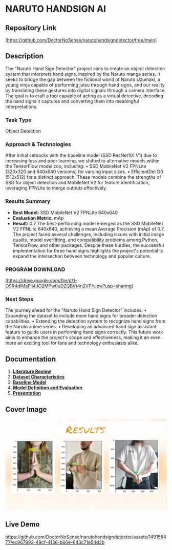# NARUTO HANDSIGN AI

## Repository Link

[https://github.com/DoctorNoSense/narutohandsigndetector/tree/main]

## Description

The "Naruto Hand Sign Detector" project aims to create an object detection system that
interprets hand signs, inspired by the Naruto manga series. It seeks to bridge the gap between
the fictional world of Naruto Uzumaki, a young ninja capable of performing jutsu through hand
signs, and our reality by translating these gestures into digital signals through a camera
interface. The goal is to craft a tool capable of acting as a virtual detective, decoding the hand
signs it captures and converting them into meaningful interpretations.

### Task Type

Object Detection

### Approach & Technologies

After initial setbacks with the
baseline model (SSD ResNet101 V1) due to increasing loss and poor learning, we shifted
to alternative models within the TensorFlow model zoo, including:
• SSD MobileNet V2 FPNLite (320x320 and 640x640 versions) for varying input sizes.
• EfficientDet D0 (512x512) for a distinct approach.
These models combine the strengths of SSD for object detection and MobileNet V2 for feature
identification, leveraging FPNLite to merge outputs effectively.

### Results Summary

- **Best Model:** SSD MobileNet V2 FPNLite 640x640
- **Evaluation Metric:** mAp
- **Result:** 0.7
The best-performing model emerged as the SSD MobileNet V2 FPNLite 640x640, achieving a
mean Average Precision (mAp) of 0.7. The project faced several challenges, including issues
with initial image quality, model overfitting, and compatibility problems among Python,
TensorFlow, and other packages. Despite these hurdles, the successful implementation for
three hand signs highlights the project's potential to expand the intersection between
technology and popular culture.

### PROGRAM DOWNLOAD
[https://drive.google.com/file/d/1-O9R4dlMaPij4JO2MPw0uDZQBVt4n2VP/view?usp=sharing]

### Next Steps
The journey ahead for the "Naruto Hand Sign Detector" includes:
• Expanding the dataset to include more hand signs for broader detection capabilities.
• Extending the detection system to recognize hand signs from the Naruto anime series.
• Developing an advanced hand sign assistant feature to guide users in performing hand
signs correctly.
This future work aims to enhance the project's scope and effectiveness, making it an even more
an exciting tool for fans and technology enthusiasts alike.

## Documentation

1. **[Literature Review](0_LiteratureReview/README.md)**
2. **[Dataset Characteristics](1_DatasetCharacteristics/exploratory_data_analysis.ipynb)**
3. **[Baseline Model](2_BaselineModel/baseline_model.ipynb)**
4. **[Model Definition and Evaluation](3_Model/model_definition_evaluation)**
5. **[Presentation](4_Presentation/README.md)**

## Cover Image

![Project Cover Image](https://github.com/DoctorNoSense/narutohandsigndetector/blob/main/213123.PNG)

## Live Demo
https://github.com/DoctorNoSense/narutohandsigndetector/assets/149156477/ec967893-49cf-4136-b66e-643c71e54d2b

